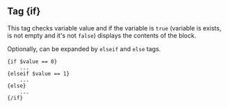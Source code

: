 ## Tag {if}

This tag checks variable value and if the variable is `true` (variable is exists, is not empty and it's not `false`) displays the contents of the block.

Optionally, can be expanded by `elseif` and `else` tags.


```smarty
{if $value == 0}
    ...
{elseif $value == 1}
    ...
{else}
    ...
{/if}
```